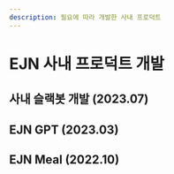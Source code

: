 ```yaml
---
description: 필요에 따라 개발한 사내 프로덕트
---
```


# EJN 사내 프로덕트 개발

## 사내 슬랙봇 개발 (2023.07)







## EJN GPT (2023.03)







## EJN Meal (2022.10)





